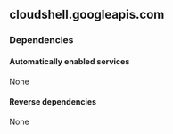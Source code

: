 ## cloudshell.googleapis.com

### Dependencies

#### Automatically enabled services

None

#### Reverse dependencies

None

